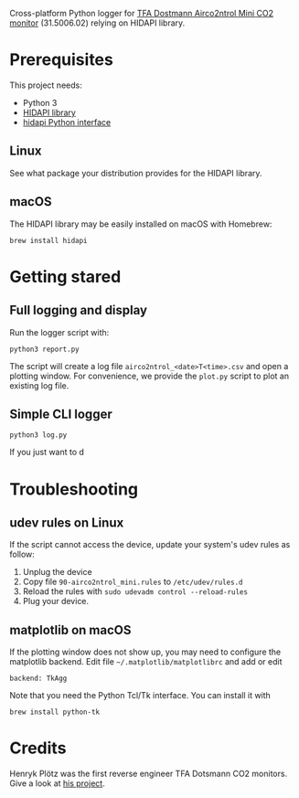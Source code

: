 Cross-platform Python logger for [TFA Dostmann Airco2ntrol Mini CO2 monitor](https://www.tfa-dostmann.de/en/product/co2-monitor-airco2ntrol-mini-31-5006/) (31.5006.02) relying on HIDAPI library.

# Prerequisites

This project needs:
 * Python 3
 * [HIDAPI library](https://github.com/libusb/hidapi)
 * [hidapi Python interface](https://pypi.org/project/hidapi/)

## Linux

See what package your distribution provides for the HIDAPI library.

## macOS

The HIDAPI library may be easily installed on macOS with Homebrew:
```shell
brew install hidapi
```

# Getting stared

## Full logging and display

Run the logger script with:
```shell
python3 report.py
```

The script will create a log file `airco2ntrol_<date>T<time>.csv` and open a plotting window. For convenience, we provide the `plot.py` script to plot an existing log file.

## Simple CLI logger

```shell
python3 log.py
```

If you just want to d

# Troubleshooting

## udev rules on Linux
If the script cannot access the device, update your system's udev rules as follow:

 1. Unplug the device
 2. Copy file `90-airco2ntrol_mini.rules` to `/etc/udev/rules.d`
 3. Reload the rules with `sudo udevadm control --reload-rules`
 4. Plug your device.

## matplotlib on macOS

If the plotting window does not show up, you may need to configure the matplotlib backend. Edit file `~/.matplotlib/matplotlibrc` and add or edit
```
backend: TkAgg
```

Note that you need the Python Tcl/Tk interface. You can install it with
```shell
brew install python-tk
```

# Credits

Henryk Plötz was the first reverse engineer TFA Dotsmann CO2 monitors. Give a look at [his project](https://hackaday.io/project/5301-reverse-engineering-a-low-cost-usb-co-monitor).
